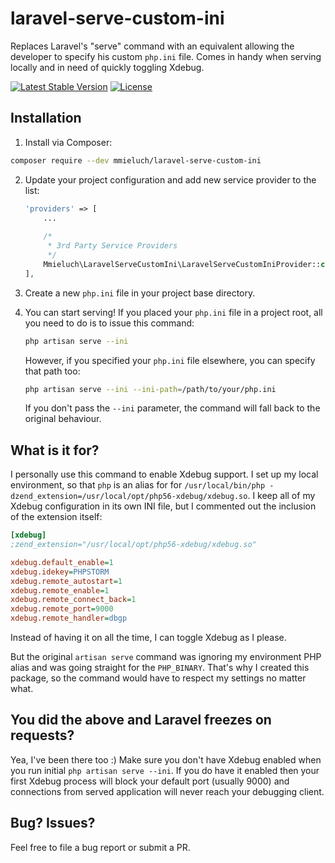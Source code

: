 # laravel-serve-custom-ini

Replaces Laravel's "serve" command with an equivalent allowing the developer to specify his custom `php.ini` file. Comes in handy when serving locally and in need of quickly toggling Xdebug.

[![Latest Stable Version](https://poser.pugx.org/mmieluch/laravel-serve-custom-ini/v/stable)](https://packagist.org/packages/mmieluch/laravel-serve-custom-ini)
[![License](https://poser.pugx.org/mmieluch/laravel-serve-custom-ini/license)](https://packagist.org/packages/mmieluch/laravel-serve-custom-ini)

## Installation

1. Install via Composer:

  ```bash
  composer require --dev mmieluch/laravel-serve-custom-ini
  ```

2. Update your project configuration and add new service provider to the list:

    ```php
    'providers' => [
        ...
        
        /*
         * 3rd Party Service Providers
         */
        Mmieluch\LaravelServeCustomIni\LaravelServeCustomIniProvider::class,
    ],
    ```

3. Create a new `php.ini` file in your project base directory.

4. You can start serving! If you placed your `php.ini` file in a project root, all you need to do is to issue this command:

    ```bash
    php artisan serve --ini
    ```
    
    However, if you specified your `php.ini` file elsewhere, you can specify that path too:
    
    ```bash
    php artisan serve --ini --ini-path=/path/to/your/php.ini
    ```
    
    If you don't pass the `--ini` parameter, the command will fall back to the original behaviour.

## What is it for?

I personally use this command to enable Xdebug support. I set up my local environment, so that `php` is an alias for for `/usr/local/bin/php -dzend_extension=/usr/local/opt/php56-xdebug/xdebug.so`. I keep all of my Xdebug configuration in its own INI file, but I commented out the inclusion of the extension itself:

```ini
[xdebug]
;zend_extension="/usr/local/opt/php56-xdebug/xdebug.so"

xdebug.default_enable=1
xdebug.idekey=PHPSTORM
xdebug.remote_autostart=1
xdebug.remote_enable=1
xdebug.remote_connect_back=1
xdebug.remote_port=9000
xdebug.remote_handler=dbgp
```

Instead of having it on all the time, I can toggle Xdebug as I please.

But the original `artisan serve` command was ignoring my environment PHP alias and was going straight for the `PHP_BINARY`. That's why I created this package, so the command would have to respect my settings no matter what.

## You did the above and Laravel freezes on requests?

Yea, I've been there too :) Make sure you don't have Xdebug enabled when you run initial `php artisan serve --ini`. If you do have it enabled then your first Xdebug process will block your default port (usually 9000) and connections from served application will never reach your debugging client.

## Bug? Issues?

Feel free to file a bug report or submit a PR.
